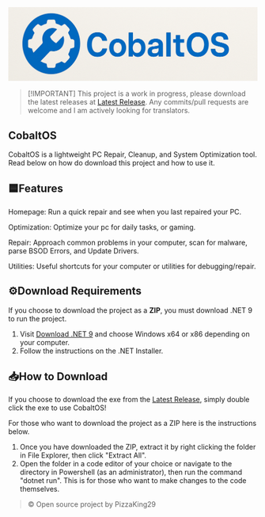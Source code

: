 ![CobaltOS](Images/CobaltOS_Banner.png)

> \[!IMPORTANT]
> This project is a work in progress, please download the latest releases at [Latest Release](https://github.com/PizzaKing29/CobaltOS/releases). Any commits/pull requests are welcome and I am actively looking for translators.

## CobaltOS

CobaltOS is a lightweight PC Repair, Cleanup, and System Optimization tool. Read below on how do download this project and how to use it.

## 🟦Features

Homepage: Run a quick repair and see when you last repaired your PC.

Optimization: Optimize your pc for daily tasks, or gaming. 

Repair: Approach common problems in your computer, scan for malware, parse BSOD Errors, and Update Drivers. 

Utilities: Useful shortcuts for your computer or utilities for debugging/repair. 


## ⚙️Download Requirements

If you choose to download the project as a **ZIP**, you must download .NET 9 to run the project.

1. Visit [Download .NET 9](https://dotnet.microsoft.com/en-us/download/dotnet/9.0) and choose Windows x64 or x86 depending on your computer.
2. Follow the instructions on the .NET Installer.

## 📥How to Download

If you choose to download the exe from the [Latest Release](https://github.com/PizzaKing29/CobaltOS/releases), simply double click the exe to use CobaltOS!

For those who want to download the project as a ZIP here is the instructions below.

1. Once you have downloaded the ZIP, extract it by right clicking the folder in File Explorer, then click "Extract All".
2. Open the folder in a code editor of your choice or navigate to the directory in Powershell (as an administrator), then run the command "dotnet run". This is for those who want to make changes to the code themselves.

> © Open source project by PizzaKing29